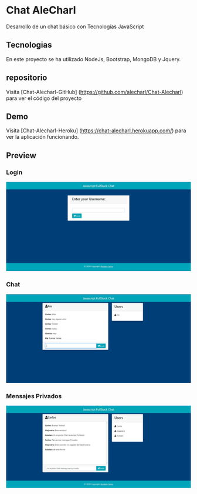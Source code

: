 # Chat AleCharl
Desarrollo de un chat básico con Tecnologías JavaScript

## Tecnologias 
En este proyecto se ha utilizado NodeJs, Bootstrap, MongoDB y Jquery.

## repositorio
Visita [Chat-Alecharl-GitHub] (https://github.com/alecharl/Chat-Alecharl) para ver el código del proyecto

## Demo
Visita [Chat-Alecharl-Heroku] (https://chat-alecharl.herokuapp.com/) para ver la aplicación funcionando.

## Preview

### Login

![Preview](./src/public/img/principal_Chat.JPG)

### Chat

![Preview](./src/public/img/segundo_Chat.JPG)

### Mensajes Privados

![Preview](./src/public/img/Chat_privado.JPG)